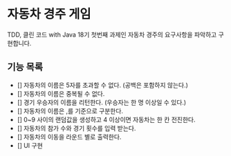 # 자동차 경주 게임
TDD, 클린 코드 with Java 18기
첫번째 과제인 자동차 경주의 요구사항을 파악하고 구현합니다. 

## 기능 목록 
- [] 자동차의 이름은 5자를 초과할 수 없다. (공백은 포함하지 않는다.)
- [] 자동차의 이름은 중복될 수 없다.
- [] 경기 우승자의 이름을 리턴한다. (우승자는 한 명 이상일 수 있다.)
- [] 자동차의 이름은 ,를 기준으로 구분한다.
- [] 0~9 사이의 랜덤값을 생성하고 4 이상이면 자동차는 한 칸 전진한다.
- [] 자동차의 참가 수와 경기 횟수를 입력 받는다.
- [] 자동차의 이동을 라운드 별로 출력한다.
- [] UI 구현
